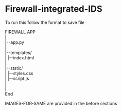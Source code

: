 # Firewall-integrated-IDS

To run this follow the format to save file

FIREWALL APP        <br>
|                   <br>
|--app.py           <br>
|                   <br>
|--templates/       <br>
| |--index.html     <br>
|                   <br>
|--static/          <br>
| |--styles.css     <br>
| |--script.js      <br>
|                   <br>
|                   <br>
End                 <br>



IMAGES-FOR-SAME are provided in the before sections

